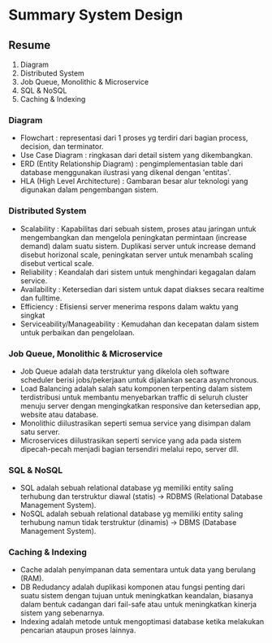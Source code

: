 # Summary System Design

## Resume
1. Diagram
2. Distributed System
3. Job Queue, Monolithic & Microservice
4. SQL & NoSQL
5. Caching & Indexing

### Diagram
* Flowchart : representasi dari 1 proses yg terdiri dari bagian process, decision, dan terminator. 
* Use Case Diagram : ringkasan dari detail sistem yang dikembangkan.
* ERD (Entity Relationship Diagram) : pengimplementasian table dari database menggunakan ilustrasi yang dikenal dengan 'entitas'.
* HLA (High Level Architecture) : Gambaran besar alur teknologi yang digunakan dalam pengembangan sistem.

### Distributed System
* Scalability : Kapabilitas dari sebuah sistem, proses atau jaringan untuk mengembangkan dan mengelola peningkatan permintaan (increase demand) dalam suatu sistem. Duplikasi server untuk increase demand disebut horizonal scale, peningkatan server untuk menambah scaling disebut vertical scale.
* Reliability : Keandalah dari sistem untuk menghindari kegagalan dalam service.
* Availability : Ketersedian dari sistem untuk dapat diakses secara realtime dan fulltime.
* Efficiency : Efisiensi server menerima respons dalam waktu yang singkat 
* Serviceability/Manageability : Kemudahan dan kecepatan dalam sistem untuk perbaikan dan pengelolaan.

### Job Queue, Monolithic & Microservice
* Job Queue adalah data terstruktur yang dikelola oleh software scheduler berisi jobs/pekerjaan untuk dijalankan secara asynchronous.
* Load Balancing adalah salah satu komponen terpenting dalam sistem terdistribusi untuk membantu menyebarkan traffic di seluruh cluster menuju server dengan mengingkatkan responsive dan ketersedian app, website atau database.
* Monolithic diilustrasikan seperti semua service yang disimpan dalam satu server.
* Microservices diilustrasikan seperti service yang ada pada sistem dipecah-pecah menjadi bagian tersendiri melalui repo, server dll.

### SQL & NoSQL
* SQL adalah sebuah relational database yg memiliki entity saling terhubung dan terstruktur diawal (statis) -> RDBMS (Relational Database Management System).
* NoSQL adalah sebuah relational database yg memiliki entity saling terhubung namun tidak terstruktur (dinamis) -> DBMS (Database Management System).

### Caching & Indexing
* Cache adalah penyimpanan data sementara untuk data yang berulang (RAM).
* DB Redudancy adalah duplikasi komponen atau fungsi penting dari suatu sistem dengan tujuan untuk meningkatkan keandalan, biasanya dalam bentuk cadangan dari fail-safe atau untuk meningkatkan kinerja sistem yang sebenarnya.
* Indexing adalah metode untuk mengoptimasi database ketika melakukan pencarian ataupun proses lainnya.
